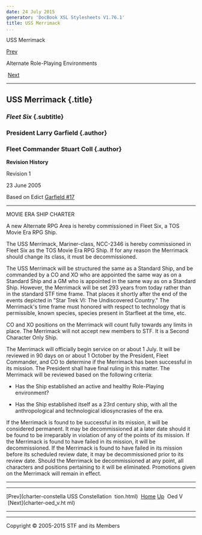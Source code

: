 ```yaml
---
date: 24 July 2015
generator: 'DocBook XSL Stylesheets V1.76.1'
title: USS Merrimack
...
```


USS Merrimack

[Prev](charter-constellation.html) 

Alternate Role-Playing Environments

 [Next](charter-oed_v.html)

* * * * *

USS Merrimack {.title}
-------------

### *Fleet Six* {.subtitle}

### President Larry Garfield {.author}

### Fleet Commander Stuart Coll {.author}

**Revision History**

Revision 1

23 June 2005

Based on Edict [Garfield
\#17](http://www.star-fleet.com/prez/edicts/garfield/#e17)

* * * * *

MOVIE ERA SHIP CHARTER

A new Alternate RPG Area is hereby commissioned in Fleet Six, a TOS
Movie Era RPG Ship.

The USS Merrimack, Mariner-class, NCC-2346 is hereby commissioned in
Fleet Six as the TOS Movie Era RPG Ship. If for any reason the Merrimack
should change its class, it must be decommissioned.

The USS Merrimack will be structured the same as a Standard Ship, and be
commanded by a CO and XO who are appointed the same way as on a Standard
Ship and a GM who is appointed in the same way as on a Standard Ship.
However, the Merrimack will be set 293 years from today rather than in
the standard STF time frame. That places it shortly after the end of the
events depicted in "Star Trek VI: The Undiscovered Country." The
Merrimack's time frame must honored with respect to technology that is
permissible, known species, species present in Starfleet at the time,
etc.

CO and XO positions on the Merrimack will count fully towards any limits
in place. The Merrimack will not accept new members to STF. It is a
Second Character Only Ship.

The Merrimack will officially begin service on or about 1 July. It will
be reviewed in 90 days on or about 1 October by the President, Fleet
Commander, and CO to determine if the Merrimack has been successful in
its mission. The President shall have final ruling in this matter. The
Merrimack will be reviewed based on the following criteria:

-   Has the Ship established an active and healthy Role-Playing
    environment?

-   Has the Ship established itself as a 23rd century ship, with all the
    anthropological and technological idiosyncrasies of the era.

If the Merrimack is found to be successful in its mission, it will be
considered permanent. It may be decommissioned at a later date should it
be found to be irreparably in violation of any of the points of its
mission. If the Merrimack is found to have failed in its mission, it
will be decommissioned. If the Merrimack is found to have failed in its
mission before its scheduled review date, it may be decommissioned prior
to its review date. Should the Merrimack be decommissioned at any point,
all characters and positions pertaining to it will be eliminated.
Promotions given on the Merrimack will remain in effect.

* * * * *

  ------------------------ ------------------------ ------------------------
  [Prev](charter-constella USS Constellation 
  tion.html)               [Home](../index.html)
  [Up](altrpgareas.html)    Oed V
   [Next](charter-oed_v.ht 
  ml)                      
  ------------------------ ------------------------ ------------------------

* * * * *

Copyright © 2005-2015 STF and its Members
